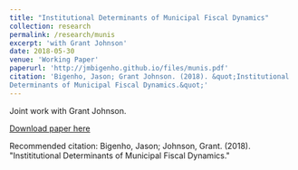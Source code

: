 ```yaml
---
title: "Institutional Determinants of Municipal Fiscal Dynamics"
collection: research
permalink: /research/munis
excerpt: 'with Grant Johnson'
date: 2018-05-30
venue: 'Working Paper'
paperurl: 'http://jmbigenho.github.io/files/munis.pdf'
citation: 'Bigenho, Jason; Grant Johnson. (2018). &quot;Institutional
Determinants of Municipal Fiscal Dynamics.&quot;'
---
```

Joint work with Grant Johnson.

[Download paper here](http://jmbigenho.github.io/files/munis.pdf)

Recommended citation: Bigenho, Jason; Johnson,
Grant. (2018). "Instititutional Determinants of Municipal Fiscal Dynamics."

